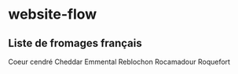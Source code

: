 # website-flow

## Liste de fromages français

Coeur cendré
Cheddar
Emmental
Reblochon
Rocamadour
Roquefort